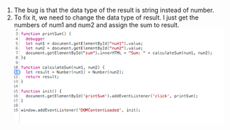 1. The bug is that the data type of the result is string instead of number.
2. To fix it, we need to change the data type of result. I just get the numbers of num1 and num2 and assign the sum to result.
![image](fix.png)
